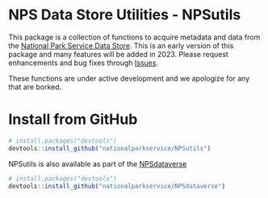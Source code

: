 # NPS Data Store Utilities - NPSutils

This package is a collection of functions to acquire metadata and data from the [National Park Service Data Store](https://irma.nps.gov/DataStore/). This is an early version of this package and many features will be added in 2023. Please request enhancements and bug fixes through [Issues](https://github.com/nationalparkservice/NPSutils/issues).

These functions are under active development and we apologize for any that are borked. 

# Install from GitHub
``` r
# install.packages("devtools")
devtools::install_github("nationalparkservice/NPSutils")
```

NPSutils is also available as part of the [NPSdataverse](https://nationalparkservice.github.io/NPSdataverse/)
``` r
# install.packages("devtools")
devtools::install_github("nationalparkservice/NPSdataverse")
```
